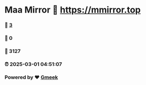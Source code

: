 # Maa Mirror :link: https://mmirror.top 
### :page_facing_up: [3](https://mmirror.top/tag.html) 
### :speech_balloon: 0 
### :hibiscus: 3127 
### :alarm_clock: 2025-03-01 04:51:07 
### Powered by :heart: [Gmeek](https://github.com/Meekdai/Gmeek)
